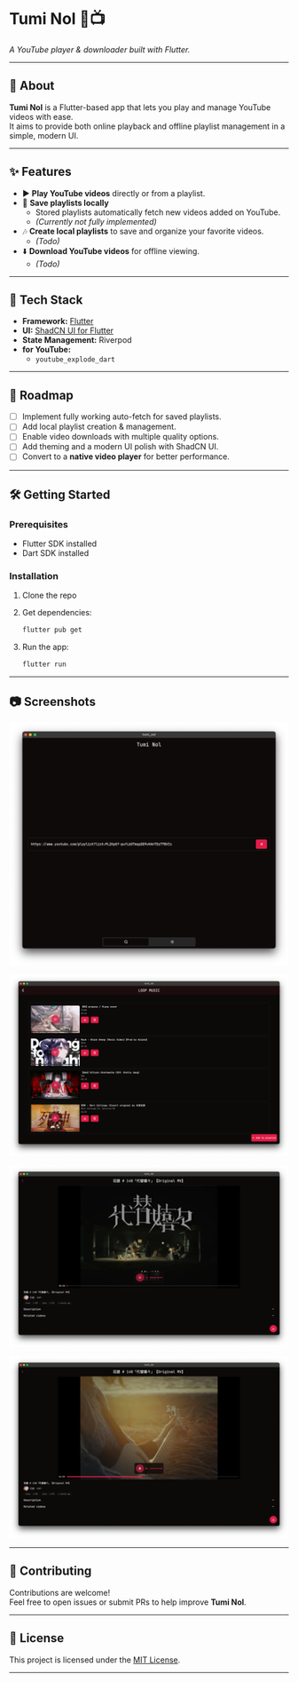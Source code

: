 # Tumi Nol 🎵📺  

*A YouTube player & downloader built with Flutter.*

---

## 📖 About  

**Tumi Nol** is a Flutter-based app that lets you play and manage YouTube videos with ease.  
It aims to provide both online playback and offline playlist management in a simple, modern UI.  

---

## ✨ Features  

- ▶️ **Play YouTube videos** directly or from a playlist.  
- 📂 **Save playlists locally**  
  - Stored playlists automatically fetch new videos added on YouTube.  
  - *(Currently not fully implemented)*  
- 🎶 **Create local playlists** to save and organize your favorite videos.  
  - *(Todo)*  
- ⬇️ **Download YouTube videos** for offline viewing.  
  - *(Todo)*  

---

## 🚀 Tech Stack  

- **Framework:** [Flutter](https://flutter.dev)  
- **UI:** [ShadCN UI for Flutter](https://pub.dev/packages/shadcn_ui)  
- **State Management:** Riverpod
- **for YouTube:**  
  - `youtube_explode_dart`  

---

## 📌 Roadmap  

- [ ] Implement fully working auto-fetch for saved playlists.  
- [ ] Add local playlist creation & management.  
- [ ] Enable video downloads with multiple quality options.  
- [ ] Add theming and a modern UI polish with ShadCN UI.  
- [ ] Convert to a **native video player** for better performance.

---

## 🛠️ Getting Started  

### Prerequisites  

- Flutter SDK installed  
- Dart SDK installed  

### Installation  

1. Clone the repo

2. Get dependencies:  

   ```bash
   flutter pub get
   ```

3. Run the app:  

   ```bash
   flutter run
   ```

---

## 📷 Screenshots  

![alt text](assets/screenshots/home.png)

![alt text](assets/screenshots/video_list.png)

![alt text](assets/screenshots/video_details.png)

![alt text](assets/screenshots/video_details_2.jpeg)

---

## 🤝 Contributing  

Contributions are welcome!  
Feel free to open issues or submit PRs to help improve **Tumi Nol**.  

---

## 📜 License  

This project is licensed under the [MIT License](LICENSE).  

---
